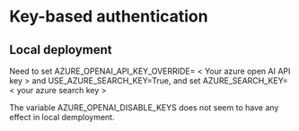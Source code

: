 # Key-based authentication

## Local deployment

Need to set AZURE_OPENAI_API_KEY_OVERRIDE= \< Your azure open AI API key \>  and USE_AZURE_SEARCH_KEY=True, and set AZURE_SEARCH_KEY=\< your azure search key \>

The variable AZURE_OPENAI_DISABLE_KEYS does not seem to have any effect in local demployment. 


